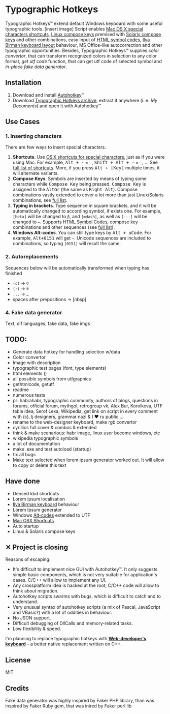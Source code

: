 # Typographic Hotkeys

Typographic Hotkeys™ extend default Windows keyboard with some useful typographic tools.
[insert image]
Script enables <a href="http://www.nouilles.info/keyboard_shortcuts.html">Mac OS X special characters shortcuts</a>, <a href="http://help.ubuntu.com/community/GtkComposeTable">Linux compose keys</a> premised with <a href="http://docs.oracle.com/cd/E19683-01/806-4743/6jdq6q2n7/index.html">Solaris compose keys</a> and other combinations, easy input of <a href="http://www.w3schools.com/tags/ref_symbols.asp">HTML symbol codes</a>, <a href="http://ilyabirman.ru/projects/typography-layout/">Ilya Birman keyboard layout</a> behaviour, MS Office-like autocorrection and other typographic opportunities. Besides, Typographic Hotkeys℠ supplies _color convertor_, that can transform recognized colors in selection to any color format, _get utf code_ function, that can get utf code of selected symbol and _in-place fake data generator_.

## Installation
1. Download and install <a href="http://www.autohotkey.com/">Autohotkey</a>™
2. Download <a href="https://github.com/downloads/dfcreative/windows_typographic_hotkeys/TypographicHotkeys.zip">Typographic Hotkeys archive</a>, extract it anywhere (i. e. _My Documents_) and open it with Autohotkey™

## Use Cases

### 1. Inserting characters

There are few ways to insert special characters.

1. **Shortcuts**. Use <a href="http://www.nouilles.info/keyboard_shortcuts.html">OS X shortcuts for special characters</a>, just as if you were using Mac. For example, <kbd>Alt + -</kbd> = `–`, <kbd>Shift + Alt + -</kbd> = `—`, … See <a href="https://github.com/dfcreative/windows_typographic_hotkeys/blob/master/COMBINATIONS.md#hotkeys">full list of shortcuts</a>. More, if you press <kbd>Alt + [Key]</kbd> multiple times, it will alternate variants.
2. **Compose Keys**. Symbols are inserted by means of typing some characters while <kbd>Compose Key</kbd> being pressed. <kbd>Compose Key</kbd> is assigned to the <kbd>AltGr</kbd> (the same as <kbd>Right Alt</kbd>). Compose combinations vastly extended to cover a lot more than just Linux/Solaris combinations, see <a href="http://github.com/dfcreative/windows_typographic_hotkeys/blob/master/COMBINATIONS.md#compose-key-combinations">full list</a>.
3. **Typing in brackets**. Type sequence in square brackets, and it will be automatically changed to according symbol, if exists one. For example, `[beta]` will be changed to `β`, and `[mdash]`, as well as `[---]` will be changed to `—`. Supports <a href="http://www.w3schools.com/tags/ref_symbols.asp">HTML Symbol Codes</a>, compose key combinations and other sequences (see <a href="https://github.com/dfcreative/windows_typographic_hotkeys/blob/master/COMBINATIONS.md#named-combinations">full list</a>).
4. **Windows Alt-codes**. You can still type keys by <kbd>Alt + uCode</kbd>. For example, <kbd>Alt+0151</kbd> will get `—`. Unicode sequences are included to combinations, so typing `[0151]` will result the same.

### 2. Autoreplacements

Sequences below will be automatically transformed when typing has finished

 * `(c)` → `©`
 * `(r)` → `®`
 * `...` → `…`
 * spaces after prepositions → [nbsp]

### 4. Fake data generator

Text, dif languages, fake data, fake imgs

## TODO:

* Generate data hotkey for handling selection w/data
* Color convertor
* Image with description
* typographic test pages (font, type elements)
* html elements ()
* all possible symbols from utfgraphics
* gethtmlcode, getutf
* readme
* numerous tests
* pr: habrahabr, typographic community, authors of blogs, questions in forums, official forum, mythgol, retrogroup vk, Alex Bur, Korolkova, UTF table idea, Serof Lexa, Wikipedia, get link on script in every comment with (c), lj designers, grammar nazi & I ♥ ru public …
* rename to the web-designer keyboard, make rgb convertor
* cyrillics full cover & combos & extended
* think & make scenarious: habr image, linux user become windows, etc 
* wikipedia typographic symbols
* a lot of documentation
* make .exe and test autoload (startup)
* fix all bugs
* Make text selected when lorem ipsum generator worked out. It will allow to copy or delete this text



## Have done
* Densed kbd shortcuts
* Lorem ipsum localisation
* <a href="http://ilyabirman.ru/projects/typography-layout/">Ilya Birman keyboard</a> behaviour
* Lorem Ipsum generator
* Windows <a href="http://en.wikipedia.org/wiki/Alt_code">Alt-codes</a> extended to UTF
* <a href="http://www.nouilles.info/keyboard_shortcuts.html">Mac OSX Shortcuts</a>
* Auto startup
* Linux & Solaris compose keys

## ✕ Project is closing

Reasons of escaping:

* It's difficult to implement nice GUI with Autohotkey™. It only suggests simple basic components, which is not very suitable for application's cases. C/C++ will allow to implement any UI.
* Any crossplatform idea is hacked at the root; C/C++ code will allow to think about migration.
* Autohotkey scripts swarms with bugs, which is difficult to catch and to understand.
* Very unusual syntax of autohotkey scripts (a mix of Pascal, JavaScript and VBasic‽) with a lot of oddities in behaviour.
* No JSON support.
* Difficult debugging of DllCalls and memory-related tasks.
* Low flexibility & speed.

I'm planning to replace typographic hotkeys with <a href="">**Web-developer's keyboard**</a> – a better native replacement written on C++.

## License
MIT

## Credits
Fake data generator was highly inspired by Faker PHP library, than was inspired by Faker Ruby gem, that was inired by Faker perl lib